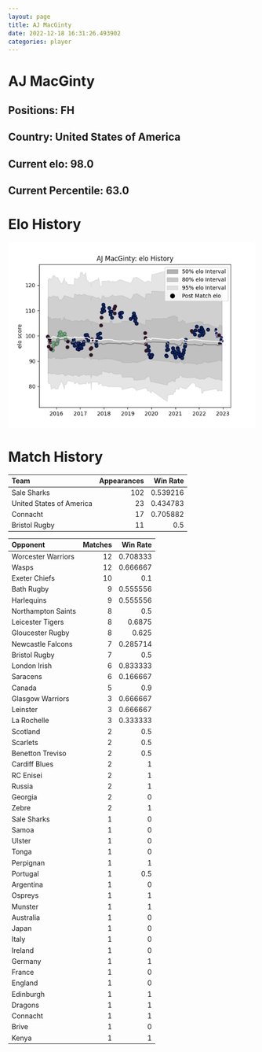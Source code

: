 ```yaml
---  
layout: page  
title: AJ MacGinty  
date: 2022-12-18 16:31:26.493902  
categories: player  
---
```

# AJ MacGinty

## Positions: FH

## Country: United States of America

## Current elo: 98.0

## Current Percentile: 63.0

# Elo History


![elo history](history_AJMacGinty.png)
# Match History


| Team                     |   Appearances |   Win Rate |
|:-------------------------|--------------:|-----------:|
| Sale Sharks              |           102 |   0.539216 |
| United States of America |            23 |   0.434783 |
| Connacht                 |            17 |   0.705882 |
| Bristol Rugby            |            11 |   0.5      |

| Opponent           |   Matches |   Win Rate |
|:-------------------|----------:|-----------:|
| Worcester Warriors |        12 |   0.708333 |
| Wasps              |        12 |   0.666667 |
| Exeter Chiefs      |        10 |   0.1      |
| Bath Rugby         |         9 |   0.555556 |
| Harlequins         |         9 |   0.555556 |
| Northampton Saints |         8 |   0.5      |
| Leicester Tigers   |         8 |   0.6875   |
| Gloucester Rugby   |         8 |   0.625    |
| Newcastle Falcons  |         7 |   0.285714 |
| Bristol Rugby      |         7 |   0.5      |
| London Irish       |         6 |   0.833333 |
| Saracens           |         6 |   0.166667 |
| Canada             |         5 |   0.9      |
| Glasgow Warriors   |         3 |   0.666667 |
| Leinster           |         3 |   0.666667 |
| La Rochelle        |         3 |   0.333333 |
| Scotland           |         2 |   0.5      |
| Scarlets           |         2 |   0.5      |
| Benetton Treviso   |         2 |   0.5      |
| Cardiff Blues      |         2 |   1        |
| RC Enisei          |         2 |   1        |
| Russia             |         2 |   1        |
| Georgia            |         2 |   0        |
| Zebre              |         2 |   1        |
| Sale Sharks        |         1 |   0        |
| Samoa              |         1 |   0        |
| Ulster             |         1 |   0        |
| Tonga              |         1 |   0        |
| Perpignan          |         1 |   1        |
| Portugal           |         1 |   0.5      |
| Argentina          |         1 |   0        |
| Ospreys            |         1 |   1        |
| Munster            |         1 |   1        |
| Australia          |         1 |   0        |
| Japan              |         1 |   0        |
| Italy              |         1 |   0        |
| Ireland            |         1 |   0        |
| Germany            |         1 |   1        |
| France             |         1 |   0        |
| England            |         1 |   0        |
| Edinburgh          |         1 |   1        |
| Dragons            |         1 |   1        |
| Connacht           |         1 |   1        |
| Brive              |         1 |   0        |
| Kenya              |         1 |   1        |